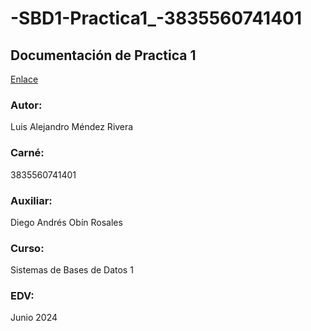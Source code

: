 # -SBD1-Practica1_-3835560741401

## Documentación de Practica 1
[Enlace](https://docs.google.com/document/d/1eDN7mPo8vKWnl-Pt7M7fGq05GQk4QxeWzg2KBLWHuuk/edit?usp=sharing)


### Autor:
Luis Alejandro Méndez Rivera

### Carné:
3835560741401

### Auxiliar:
Diego Andrés Obín Rosales

### Curso:
Sistemas de Bases de Datos 1

### EDV:
Junio 2024